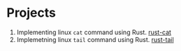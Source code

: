 # Projects

1. Implementing linux `cat` command using Rust. [rust-cat](./rust-cat/)
2. Implemetning linux `tail` command using Rust. [rust-tail](./rust-tail/)
